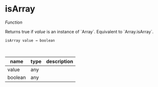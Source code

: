 # isArray

_Function_

Returns true if _value_ is an instance of &#x60;Array&#x60;. Equivalent to &#x60;Array.isArray&#x60;.

<pre><code>isArray value &rarr; boolean</code></pre>
<br>

| name | type | description |
|------|------|-------------|
|value|any||
|boolean|any||


